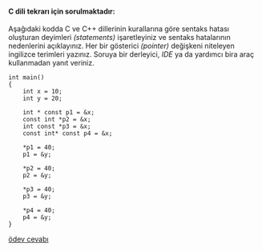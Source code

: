 #### C dili tekrarı için sorulmaktadır:</br>
Aşağıdaki kodda C ve C++ dillerinin kurallarına göre sentaks hatası oluşturan deyimleri *(statements)* işaretleyiniz ve sentaks hatalarının nedenlerini açıklayınız. Her bir gösterici *(pointer)* değişkeni niteleyen ingilizce terimleri yazınız. Soruya bir derleyici, *IDE* ya da yardımcı bira araç kullanmadan yanıt veriniz.

```
int main()
{
	int x = 10;
	int y = 20;
	
	int * const p1 = &x;
	const int *p2 = &x;
	int const *p3 = &x;
	const int* const p4 = &x;

	*p1 = 40;
	p1 = &y;

	*p2 = 40;
	p2 = &y;

	*p3 = 40;
	p3 = &y;
	
	*p4 = 40;
	p4 = &y;
}
```

[ödev cevabı](https://vimeo.com/432186814)
